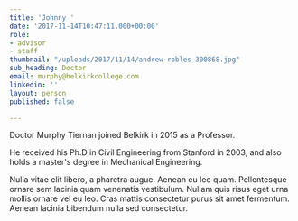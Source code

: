 ```yaml
---
title: 'Johnny '
date: '2017-11-14T10:47:11.000+00:00'
role:
- advisor
- staff
thumbnail: "/uploads/2017/11/14/andrew-robles-300868.jpg"
sub_heading: Doctor
email: murphy@belkirkcollege.com
linkedin: ''
layout: person
published: false

---
```

Doctor Murphy Tiernan joined Belkirk in 2015 as a Professor.

He received his Ph.D in Civil Engineering from Stanford in 2003, and also holds a master's degree in Mechanical Engineering.

Nulla vitae elit libero, a pharetra augue. Aenean eu leo quam. Pellentesque ornare sem lacinia quam venenatis vestibulum. Nullam quis risus eget urna mollis ornare vel eu leo. Cras mattis consectetur purus sit amet fermentum. Aenean lacinia bibendum nulla sed consectetur.